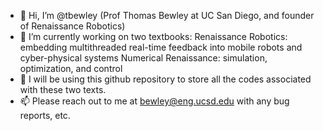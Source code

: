 - 👋 Hi, I’m @tbewley (Prof Thomas Bewley at UC San Diego, and founder of Renaissance Robotics)
- 👀 I’m currently working on two textbooks:
       Renaissance Robotics: embedding multithreaded real-time feedback into mobile robots and cyber-physical systems
       Numerical Renaissance: simulation, optimization, and control
- 👀 I will be using this github repository to store all the codes associated with these two texts.
- 📫 Please reach out to me at bewley@eng.ucsd.edu with any bug reports, etc.

<!---
tbewley/tbewley is a ✨ special ✨ repository because its `README.md` (this file) appears on your GitHub profile.
You can click the Preview link to take a look at your changes.
--->
